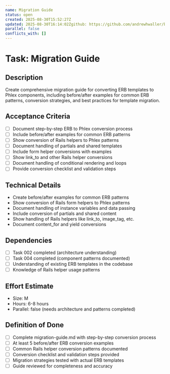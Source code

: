 ```yaml
---
name: Migration Guide
status: open
created: 2025-08-30T15:52:27Z
updated: 2025-08-30T16:14:02Zgithub: https://github.com/andrewhwaller/boilermaker/issues/26depends_on: [002, 004]
parallel: false
conflicts_with: []
---
```


# Task: Migration Guide

## Description
Create comprehensive migration guide for converting ERB templates to Phlex components, including before/after examples for common ERB patterns, conversion strategies, and best practices for template migration.

## Acceptance Criteria
- [ ] Document step-by-step ERB to Phlex conversion process
- [ ] Include before/after examples for common ERB patterns
- [ ] Show conversion of Rails helpers to Phlex patterns
- [ ] Document handling of partials and shared templates
- [ ] Include form helper conversions with examples
- [ ] Show link_to and other Rails helper conversions
- [ ] Document handling of conditional rendering and loops
- [ ] Provide conversion checklist and validation steps

## Technical Details
- Create before/after examples for common ERB patterns
- Show conversion of Rails form helpers to Phlex patterns
- Document handling of instance variables and data passing
- Include conversion of partials and shared content
- Show handling of Rails helpers like link_to, image_tag, etc.
- Document content_for and yield conversions

## Dependencies
- [ ] Task 002 completed (architecture understanding)
- [ ] Task 004 completed (component patterns documented)
- [ ] Understanding of existing ERB templates in the codebase
- [ ] Knowledge of Rails helper usage patterns

## Effort Estimate
- Size: M
- Hours: 6-8 hours
- Parallel: false (needs architecture and patterns completed)

## Definition of Done
- [ ] Complete migration-guide.md with step-by-step conversion process
- [ ] At least 5 before/after ERB conversion examples
- [ ] Common Rails helper conversion patterns documented
- [ ] Conversion checklist and validation steps provided
- [ ] Migration strategies tested with actual ERB templates
- [ ] Guide reviewed for completeness and accuracy
